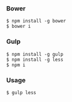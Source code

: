 ### Bower

	$ npm install -g bower
	$ bower i

### Gulp

	$ npm install -g gulp
	$ npm install -g less
	$ npm i

### Usage

	$ gulp less